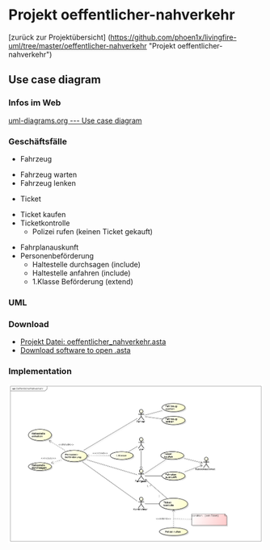 # Projekt oeffentlicher-nahverkehr
[zurück zur Projektübersicht] (https://github.com/phoen1x/livingfire-uml/tree/master/oeffentlicher-nahverkehr "Projekt oeffentlicher-nahverkehr")

## Use case diagram

### Infos im Web
[uml-diagrams.org --- Use case diagram](http://www.uml-diagrams.org/use-case-diagrams.html "uml-diagrams.org")

### Geschäftsfälle

* Fahrzeug
 - Fahrzeug warten
 - Fahrzeug lenken
* Ticket
 - Ticket kaufen
 - Ticketkontrolle
     - Polizei rufen (keinen Ticket gekauft)
* Fahrplanauskunft
* Personenbeförderung
  - Haltestelle durchsagen (include)
  - Haltestelle anfahren (include)
  - 1.Klasse Beförderung (extend)

### UML
### Download
* [Projekt Datei: oeffentlicher_nahverkehr.asta](https://github.com/phoen1x/livingfire-uml/raw/master/oeffentlicher-nahverkehr/oeffentlicher_nahverkehr.asta "oeffentlicher_nahverkehr.asta")
* [Download software to open .asta](http://astah.net/download "")

### Implementation
![Diagram](https://raw.githubusercontent.com/phoen1x/livingfire-uml/master/oeffentlicher-nahverkehr/src/main/documentation/use_case/UseCase.png "Diagram")
